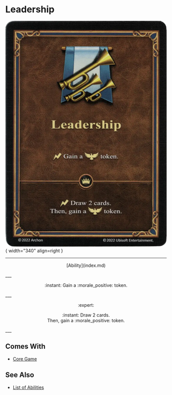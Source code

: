 # Leadership

![Leadership](../assets/abilities-leadership.webp){ width="340" align=right }

___
<p style="text-align: center;" markdown>[Ability](index.md)</p>
___
<p style="text-align: center;" markdown>:instant: Gain a :morale_positive: token.</p>
___
<p style="text-align: center;" markdown> :expert: </p>

<p style="text-align: center;" markdown>:instant: Draw 2 cards.<br>Then, gain a :morale_positive: token.</p>
___


## Comes With

- [Core Game](../content.md)


## See Also

- [List of Abilities](index.md)
